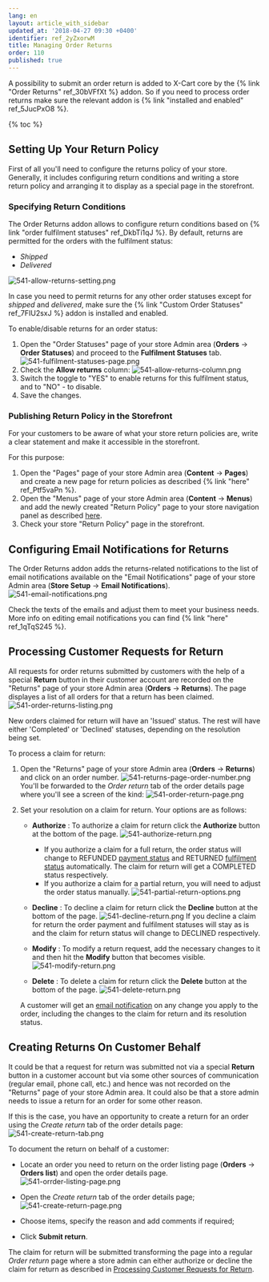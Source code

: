 ```yaml
---
lang: en
layout: article_with_sidebar
updated_at: '2018-04-27 09:30 +0400'
identifier: ref_2yZxorwM
title: Managing Order Returns
order: 110
published: true
---
```

A possibility to submit an order return is added to X-Cart core by the {% link "Order Returns" ref_30bVFfXt %} addon. So if you need to process order returns make sure the relevant addon is {% link "installed and enabled" ref_5JucPxO8 %}. 

{% toc %}

## Setting Up Your Return Policy

First of all you'll need to configure the returns policy of your store. Generally, it includes configuring return conditions and writing a store return policy and arranging it to display as a special page in the storefront. 

### Specifying Return Conditions

The Order Returns addon allows to configure return conditions based on {% link "order fulfilment statuses" ref_DkbTi1qJ %}. By default, returns are permitted for the orders with the fulfilment status:
* _Shipped_
* _Delivered_

![541-allow-returns-setting.png]({{site.baseurl}}/attachments/ref_2yZxorwM/541-allow-returns-setting.png)

In case you need to permit returns for any other order statuses except for _shipped_ and _delivered_, make sure the {% link "Custom Order Statuses" ref_7FIU2sxJ %} addon is installed and enabled.

To enable/disable returns for an order status:
1. Open the "Order Statuses" page of your store Admin area (**Orders** -> **Order Statuses**) and proceed to the **Fulfilment Statuses** tab. 
   ![541-fulfilment-statuses-page.png]({{site.baseurl}}/attachments/ref_2yZxorwM/541-fulfilment-statuses-page.png)
2. Check the **Allow returns** column:
   ![541-allow-returns-column.png]({{site.baseurl}}/attachments/ref_2yZxorwM/541-allow-returns-column.png)
3. Switch the toggle to "YES" to enable returns for this fulfilment status, and to "NO" - to disable.
4. Save the changes.

### Publishing Return Policy in the Storefront

For your customers to be aware of what your store return policies are, write a clear statement and make it accessible in the storefront.

For this purpose:
1. Open the "Pages" page of your store Admin area (**Content** -> **Pages**) and create a new page for return policies as described {% link "here" ref_Ptf5vaPn %}.
2. Open the "Menus" page of your store Admin area (**Content** -> **Menus**) and add the newly created "Return Policy" page to your store navigation panel as described [here](https://kb.x-cart.com/look_and_feel/navigation/adding_new_items_to_your_stores_menus.html#adding-new-menu-items "Managing Order Returns").
3. Check your store "Return Policy" page in the storefront.

## Configuring Email Notifications for Returns

The Order Returns addon adds the returns-related notifications to the list of email notifications available on the "Email Notifications" page of your store Admin area (**Store Setup** -> **Email Notifications**).
![541-email-notifications.png]({{site.baseurl}}/attachments/ref_2yZxorwM/541-email-notifications.png)

Check the texts of the emails and adjust them to meet your business needs. More info on editing email notifications you can find {% link "here" ref_1qTqS245 %}.
   

## Processing Customer Requests for Return

All requests for order returns submitted by customers with the help of a special **Return** button in their customer account are recorded on the "Returns" page of your store Admin area (**Orders** -> **Returns**). The page displayes a list of all orders for that a return has been claimed.
![541-order-returns-listing.png]({{site.baseurl}}/attachments/ref_2yZxorwM/541-order-returns-listing.png)

New orders claimed for return will have an 'Issued' status. The rest will have either 'Completed' or 'Declined' statuses, depending on the resolution being set.

To process a claim for return: 
1. Open the "Returns" page of your store Admin area (**Orders** -> **Returns**) and click on an order number.
   ![541-returns-page-order-number.png]({{site.baseurl}}/attachments/ref_2yZxorwM/541-returns-page-order-number.png)
   You'll be forwarded to the _Order return_ tab of the order details page where you'll see a screen of the kind:
   ![541-order-return-page.png]({{site.baseurl}}/attachments/ref_2yZxorwM/541-order-return-page.png)

2. Set your resolution on a claim for return. Your options are as follows:
   * **Authorize** : To authorize a claim for return click the **Authorize** button at the bottom of the page.
     ![541-authorize-return.png]({{site.baseurl}}/attachments/ref_2yZxorwM/541-authorize-return.png)

     * If you authorize a claim for a full return, the order status will change to REFUNDED [payment status](https://kb.x-cart.com/orders/understanding_x-cart_order_statuses.html#payment-statuses "Managing Order Returns") and RETURNED [fulfilment status](https://kb.x-cart.com/orders/understanding_x-cart_order_statuses.html#fulfilment-statuses "Managing Order Returns") automatically. The claim for return will get a COMPLETED status respectively.
     * If you authorize a claim for a partial return, you will need to adjust the order status manually.
       ![541-partial-return-options.png]({{site.baseurl}}/attachments/ref_2yZxorwM/541-partial-return-options.png)
   
   * **Decline** : To decline a claim for return click the **Decline** button at the bottom of the page.
     ![541-decline-return.png]({{site.baseurl}}/attachments/ref_2yZxorwM/541-decline-return.png)
     If you decline a claim for return the order payment and fulfilment statuses will stay as is and the claim for return status will change to DECLINED respectively.
   
   * **Modify** : To modify a return request, add the necessary changes to it and then hit the **Modify** button that becomes visible.
     ![541-modify-return.png]({{site.baseurl}}/attachments/ref_2yZxorwM/541-modify-return.png)
   
   * **Delete** : To delete a claim for return click the **Delete** button at the bottom of the page.
     ![541-delete-return.png]({{site.baseurl}}/attachments/ref_2yZxorwM/541-delete-return.png)
   
   A customer will get an [email notification](https://kb.x-cart.com/orders/order_returns/managing_OR.html#configuring-email-notifications-for-returns "Managing Order Returns") on any change you apply to the order, including the changes to the claim for return and its resolution status.

## Creating Returns On Customer Behalf

It could be that a request for return was submitted not via a special **Return** button in a customer account but via some other sources of communication (regular email, phone call, etc.) and hence was not recorded on the "Returns" page of your store Admin area. It could also be that a store admin needs to issue a return for an order for some other reason. 

If this is the case, you have an opportunity to create a return for an order using the _Create return_ tab of the order details page:
![541-create-return-tab.png]({{site.baseurl}}/attachments/ref_2yZxorwM/541-create-return-tab.png)

To document the return on behalf of a customer:
* Locate an order you need to return on the order listing page (**Orders** -> **Orders list**) and open the order details page.
  ![541-orrder-listing-page.png]({{site.baseurl}}/attachments/ref_2yZxorwM/541-orrder-listing-page.png)

* Open the _Create return_ tab of the order details page;
  ![541-create-return-page.png]({{site.baseurl}}/attachments/ref_2yZxorwM/541-create-return-page.png)

* Choose items, specify the reason and add comments if required;
* Click **Submit return**.

The claim for return will be submitted transforming the page into a regular _Order return_  page where a store admin can either authorize or decline the claim for return as described in [Processing Customer Requests for Return](https://kb.x-cart.com/orders/order_returns/managing_OR.html#processing-customer-requests-for-return "Managing Order Returns").
